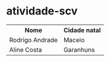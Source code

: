 # atividade-scv

<table>
 <tr>
  <th>Nome</th>
  <th>Cidade natal</th>
 </tr>
  <tr>
    <td>Rodrigo Andrade</td>
    <td>Maceio</td>
  </tr>
   <tr>
    <td>Aline Costa</td>
    <td>Garanhuns</td>
  </tr>
</table>
